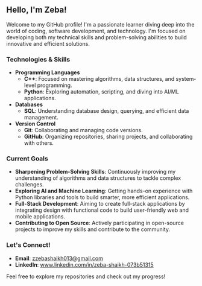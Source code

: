 ## Hello, I'm Zeba!

Welcome to my GitHub profile! I'm a passionate learner diving deep into the world of coding, software development, and technology. I'm focused on developing both my technical skills and problem-solving abilities to build innovative and efficient solutions.

### Technologies & Skills
- **Programming Languages**
  - **C++**: Focused on mastering algorithms, data structures, and system-level programming.
  - **Python**: Exploring automation, scripting, and diving into AI/ML applications.
- **Databases**
  - **SQL**: Understanding database design, querying, and efficient data management.
- **Version Control**
  - **Git**: Collaborating and managing code versions.
  - **GitHub**: Organizing repositories, sharing projects, and collaborating with others.

### Current Goals
- **Sharpening Problem-Solving Skills**: Continuously improving my understanding of algorithms and data structures to tackle complex challenges.
- **Exploring AI and Machine Learning**: Getting hands-on experience with Python libraries and tools to build smarter, more efficient applications.
- **Full-Stack Development**: Aiming to create full-stack applications by integrating design with functional code to build user-friendly web and mobile applications.
- **Contributing to Open Source**: Actively participating in open-source projects to improve my skills and contribute to the community.

  
### Let's Connect!
- **Email**: zzebashaikh013@gmail.com
- **LinkedIn**: www.linkedin.com/in/zeba-shaikh-073b51315

Feel free to explore my repositories and check out my progress!
